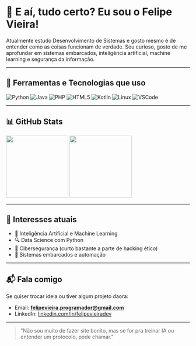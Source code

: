 # 👋 E aí, tudo certo? Eu sou o Felipe Vieira!

Atualmente estudo Desenvolvimento de Sistemas e gosto mesmo é de entender como as coisas funcionam de verdade. Sou curioso, gosto de me aprofundar em sistemas embarcados, inteligência artificial, machine learning e segurança da informação.

---

## 🚀 Ferramentas e Tecnologias que uso

![Python](https://img.shields.io/badge/Python-3776AB?style=for-the-badge&logo=python&logoColor=white)
![Java](https://img.shields.io/badge/Java-%23ED8B00.svg?style=for-the-badge&logo=openjdk&logoColor=white)
![PHP](https://img.shields.io/badge/PHP-777BB4?style=for-the-badge&logo=php&logoColor=white)
![HTML5](https://img.shields.io/badge/HTML5-E34F26?style=for-the-badge&logo=html5&logoColor=white)
![Kotlin](https://img.shields.io/badge/Kotlin-7F52FF?style=for-the-badge&logo=kotlin&logoColor=white)
![Linux](https://img.shields.io/badge/Linux-FCC624?style=for-the-badge&logo=linux&logoColor=black)
![VSCode](https://img.shields.io/badge/VS%20Code-007ACC?style=for-the-badge&logo=visual-studio-code&logoColor=white)

---

## 📊 GitHub Stats

<p align="left">
  <img height="170em" src="https://github-readme-stats.vercel.app/api?username=lipedeoliveira&show_icons=true&theme=tokyonight&hide_border=true&include_all_commits=true&count_private=true"/>
  <img height="170em" src="https://github-readme-stats.vercel.app/api/top-langs/?username=lipedeoliveira&layout=compact&langs_count=8&theme=tokyonight&hide_border=true"/>
</p>

---

## 🎯 Interesses atuais

- 🧠 Inteligência Artificial e Machine Learning  
- 🔍 Data Science com Python  
- 🔐 Cibersegurança (curto bastante a parte de hacking ético)  
- 🤖 Sistemas embarcados e automação

---

## 📬 Fala comigo

Se quiser trocar ideia ou tiver algum projeto daora:

- Email: **felipevieira.programador@gmail.com**
- LinkedIn: [linkedin.com/in/felipevieiradev](https://www.linkedin.com/in/felipevieiradev)

---

> "Não sou muito de fazer site bonito, mas se for pra treinar IA ou entender um protocolo, pode chamar."
